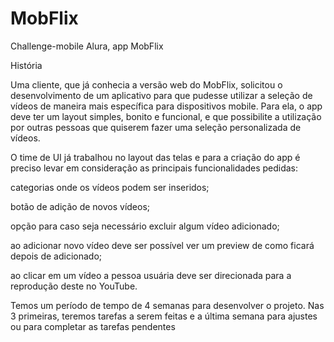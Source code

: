 # MobFlix
Challenge-mobile Alura, app MobFlix

História

Uma cliente, que já conhecia a versão web do MobFlix, solicitou o desenvolvimento de um aplicativo para que pudesse utilizar a seleção de vídeos de maneira mais específica para dispositivos mobile. Para ela, o app deve ter um layout simples, bonito e funcional, e que possibilite a utilização por outras pessoas que quiserem fazer uma seleção personalizada de vídeos.

O time de UI já trabalhou no layout das telas e para a criação do app é preciso levar em consideração as principais funcionalidades pedidas:

categorias onde os vídeos podem ser inseridos;

botão de adição de novos vídeos;

opção para caso seja necessário excluir algum vídeo adicionado;

ao adicionar novo vídeo deve ser possível ver um preview de como ficará depois de adicionado;

ao clicar em um vídeo a pessoa usuária deve ser direcionada para a reprodução deste no YouTube.

Temos um período de tempo de 4 semanas para desenvolver o projeto. Nas 3 primeiras, teremos tarefas a serem feitas e a última semana para ajustes ou para completar as tarefas pendentes
